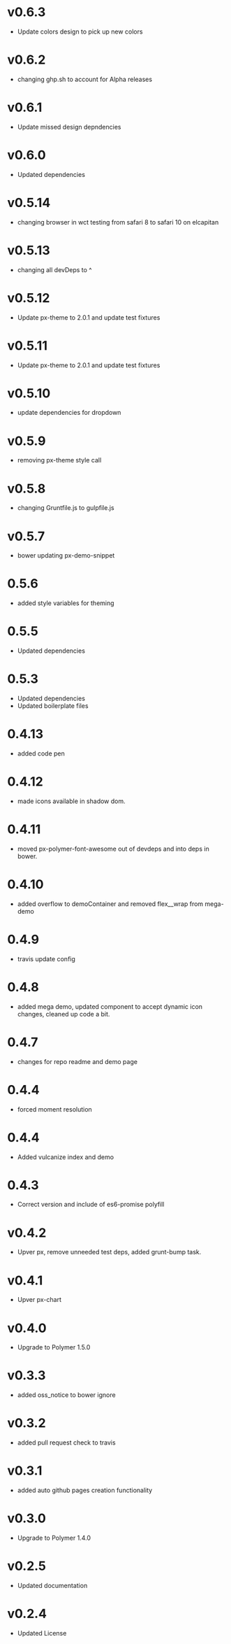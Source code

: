 v0.6.3
==================
* Update colors design to pick up new colors

v0.6.2
==================
* changing ghp.sh to account for Alpha releases

v0.6.1
==================
* Update missed design depndencies

v0.6.0
==================
* Updated dependencies

v0.5.14
==================
* changing browser in wct testing from safari 8 to safari 10 on elcapitan

v0.5.13
==================
* changing all devDeps to ^

v0.5.12
==================
* Update px-theme to 2.0.1 and update test fixtures

v0.5.11
==================
* Update px-theme to 2.0.1 and update test fixtures

v0.5.10
==================
* update dependencies for dropdown

v0.5.9
==================
* removing px-theme style call


v0.5.8
==================
* changing Gruntfile.js to gulpfile.js


v0.5.7
==================
* bower updating px-demo-snippet

0.5.6
==================
* added style variables for theming

0.5.5
==================
* Updated dependencies

0.5.3
==================
* Updated dependencies
* Updated boilerplate files

0.4.13
==================
* added code pen

0.4.12
==================
* made icons available in shadow dom.

0.4.11
==================
* moved px-polymer-font-awesome out of devdeps and into deps in bower.

0.4.10
==================
* added overflow to demoContainer and removed flex__wrap from mega-demo

0.4.9
==================
* travis update config

0.4.8
==================
* added mega demo, updated component to accept dynamic icon changes, cleaned up code a bit.

0.4.7
==================
* changes for repo readme and demo page

0.4.4
==================
* forced moment resolution

0.4.4
==================
* Added vulcanize index and demo

0.4.3
==================
* Correct version and include of es6-promise polyfill

v0.4.2
==================
* Upver px, remove unneeded test deps, added grunt-bump task.

v0.4.1
==================
* Upver px-chart

v0.4.0
==================
* Upgrade to Polymer 1.5.0

v0.3.3
==================
* added oss_notice to bower ignore

v0.3.2
==================
* added pull request check to travis

v0.3.1
==================
* added auto github pages creation functionality

v0.3.0
==================
* Upgrade to Polymer 1.4.0

v0.2.5
==================
* Updated documentation

v0.2.4
==================
* Updated License
